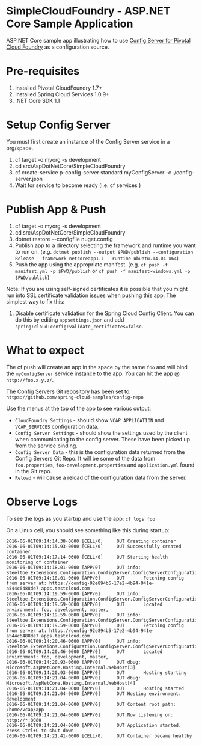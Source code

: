 # SimpleCloudFoundry - ASP.NET Core Sample Application 
ASP.NET Core sample app illustrating how to use [Config Server for Pivotal Cloud Foundry](http://docs.pivotal.io/spring-cloud-services/config-server/) as a configuration source.

# Pre-requisites

1. Installed Pivotal CloudFoundry 1.7+
2. Installed Spring Cloud Services 1.0.9+
3. .NET Core SDK 1.1

# Setup Config Server
You must first create an instance of the Config Server service in a org/space.

1. cf target -o myorg -s development
2. cd src/AspDotNetCore/SimpleCloudFoundry
3. cf create-service p-config-server standard myConfigServer -c ./config-server.json
4. Wait for service to become ready (i.e. cf services )

# Publish App & Push

1. cf target -o myorg -s development
2. cd src/AspDotNetCore/SimpleCloudFoundry
3. dotnet restore --configfile nuget.config 
4. Publish app to a directory selecting the framework and runtime you want to run on. 
(e.g. `dotnet publish --output $PWD/publish --configuration Release --framework netcoreapp1.1 --runtime ubuntu.14.04-x64`)
5. Push the app using the appropriate manifest.
 (e.g. `cf push -f manifest.yml -p $PWD/publish` or `cf push -f manifest-windows.yml -p $PWD/publish`)

Note: If you are using self-signed certificates it is possible that you might run into SSL certificate validation issues when pushing this app. The simplest way to fix this:

1. Disable certificate validation for the Spring Cloud Config Client.  You can do this by editing `appsettings.json` and add `spring:cloud:config:validate_certificates=false`.

# What to expect
The cf push will create an app in the space by the name `foo` and will bind the `myConfigServer` service instance to the app. You can hit the app @ `http://foo.x.y.z/`.

The Config Servers Git repository has been set to: `https://github.com/spring-cloud-samples/config-repo`

Use the menus at the top of the app to see various output:

* `CloudFoundry Settings` - should show `VCAP_APPLICATION` and `VCAP_SERVICES` configuration data.
* `Config Server Settings` - should show the settings used by the client when communicating to the config server.  These have been picked up from the service binding.
* `Config Server Data` - this is the configuration data returned from the Config Servers Git Repo. It will be some of the data from `foo.properties`, `foo-development.properties` and `application.yml` found in the Git repo.
* `Reload` - will cause a reload of the configuration data from the server.

# Observe Logs
To see the logs as you startup and use the app: `cf logs foo`

On a Linux cell, you should see something like this during startup:
```
2016-06-01T09:14:14.38-0600 [CELL/0]     OUT Creating container
2016-06-01T09:14:15.93-0600 [CELL/0]     OUT Successfully created container
2016-06-01T09:14:17.14-0600 [CELL/0]     OUT Starting health monitoring of container
2016-06-01T09:14:18.01-0600 [APP/0]      OUT info: Steeltoe.Extensions.Configuration.ConfigServer.ConfigServerConfigurationProvider[0]
2016-06-01T09:14:18.01-0600 [APP/0]      OUT       Fetching config from server at: https://config-92e894b5-17e2-4b94-941e-a544c6488de7.apps.testcloud.com
2016-06-01T09:14:19.59-0600 [APP/0]      OUT info: Steeltoe.Extensions.Configuration.ConfigServer.ConfigServerConfigurationProvider[0]
2016-06-01T09:14:19.59-0600 [APP/0]      OUT       Located environment: foo, development, master, 
2016-06-01T09:14:19.59-0600 [APP/0]      OUT info: Steeltoe.Extensions.Configuration.ConfigServer.ConfigServerConfigurationProvider[0]
2016-06-01T09:14:19.59-0600 [APP/0]      OUT       Fetching config from server at: https://config-92e894b5-17e2-4b94-941e-a544c6488de7.apps.testcloud.com
2016-06-01T09:14:20.46-0600 [APP/0]      OUT info: Steeltoe.Extensions.Configuration.ConfigServer.ConfigServerConfigurationProvider[0]
2016-06-01T09:14:20.46-0600 [APP/0]      OUT       Located environment: foo, development, master, 
2016-06-01T09:14:20.93-0600 [APP/0]      OUT dbug: Microsoft.AspNetCore.Hosting.Internal.WebHost[3]
2016-06-01T09:14:20.93-0600 [APP/0]      OUT       Hosting starting
2016-06-01T09:14:21.04-0600 [APP/0]      OUT dbug: Microsoft.AspNetCore.Hosting.Internal.WebHost[4]
2016-06-01T09:14:21.04-0600 [APP/0]      OUT       Hosting started
2016-06-01T09:14:21.04-0600 [APP/0]      OUT Hosting environment: development
2016-06-01T09:14:21.04-0600 [APP/0]      OUT Content root path: /home/vcap/app
2016-06-01T09:14:21.04-0600 [APP/0]      OUT Now listening on: http://*:8080
2016-06-01T09:14:21.04-0600 [APP/0]      OUT Application started. Press Ctrl+C to shut down.
2016-06-01T09:14:21.41-0600 [CELL/0]     OUT Container became healthy

```

